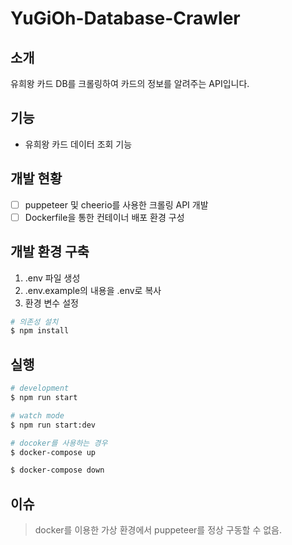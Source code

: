 # YuGiOh-Database-Crawler

## 소개
유희왕 카드 DB를 크롤링하여 카드의 정보를 알려주는 API입니다.

## 기능
- 유희왕 카드 데이터 조회 기능

## 개발 현황
-[ ] puppeteer 및 cheerio를 사용한 크롤링 API 개발
-[ ] Dockerfile을 통한 컨테이너 배포 환경 구성

## 개발 환경 구축

1. .env 파일 생성
2. .env.example의 내용을 .env로 복사
3. 환경 변수 설정

```bash
# 의존성 설치
$ npm install
```

## 실행

```bash
# development
$ npm run start

# watch mode
$ npm run start:dev

# docoker를 사용하는 경우
$ docker-compose up

$ docker-compose down
```

## 이슈
> docker를 이용한 가상 환경에서 puppeteer를 정상 구동할 수 없음.